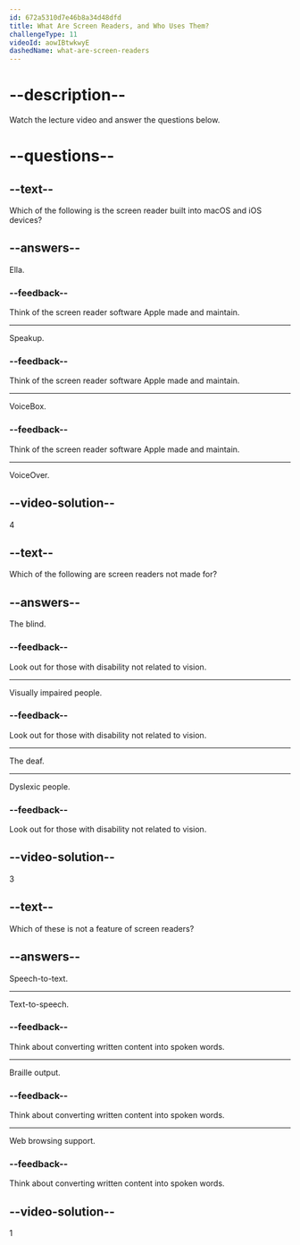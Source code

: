 ```yaml
---
id: 672a5310d7e46b8a34d48dfd
title: What Are Screen Readers, and Who Uses Them?
challengeType: 11
videoId: aowIBtwkwyE
dashedName: what-are-screen-readers
---
```


# --description--

Watch the lecture video and answer the questions below.

# --questions--

## --text--

Which of the following is the screen reader built into macOS and iOS devices?

## --answers--

Ella.

### --feedback--

Think of the screen reader software Apple made and maintain.

---

Speakup.

### --feedback--

Think of the screen reader software Apple made and maintain.

---

VoiceBox.

### --feedback--

Think of the screen reader software Apple made and maintain.

---

VoiceOver.

## --video-solution--

4

## --text--

Which of the following are screen readers not made for?

## --answers--

The blind.

### --feedback--

Look out for those with disability not related to vision.

---

Visually impaired people.

### --feedback--

Look out for those with disability not related to vision.

---

The deaf.

---

Dyslexic people.

### --feedback--

Look out for those with disability not related to vision.

## --video-solution--

3

## --text--

Which of these is not a feature of screen readers?

## --answers--

Speech-to-text.

---

Text-to-speech.

### --feedback--

Think about converting written content into spoken words.

---

Braille output.

### --feedback--

Think about converting written content into spoken words.

---

Web browsing support.

### --feedback--

Think about converting written content into spoken words.

## --video-solution--

1

